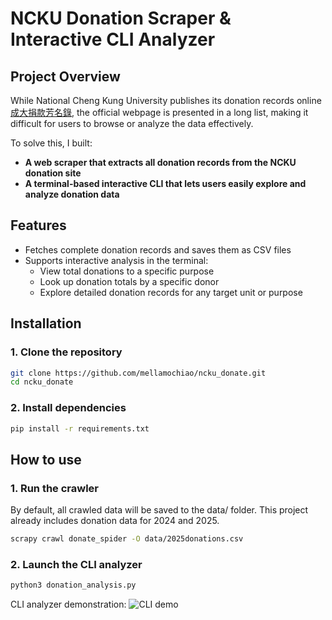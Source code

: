 # NCKU Donation Scraper & Interactive CLI Analyzer

## Project Overview

While National Cheng Kung University publishes its donation records online [成大捐款芳名錄](https://donate.ncku.edu.tw/p/412-1055-2043.php?Lang=zh-tw), the official webpage is presented in a long list, making it difficult for users to browse or analyze the data effectively.

To solve this, I built:

-  **A web scraper that extracts all donation records from the NCKU donation site**
-  **A terminal-based interactive CLI that lets users easily explore and analyze donation data**

## Features

- Fetches complete donation records and saves them as CSV files
- Supports interactive analysis in the terminal:
  - View total donations to a specific purpose 
  - Look up donation totals by a specific donor
  - Explore detailed donation records for any target unit or purpose

## Installation

### 1. Clone the repository

```bash
git clone https://github.com/mellamochiao/ncku_donate.git
cd ncku_donate
```
### 2. Install dependencies

```bash
pip install -r requirements.txt
```

## How to use

### 1. Run the crawler
By default, all crawled data will be saved to the data/ folder.
This project already includes donation data for 2024 and 2025.
```bash
scrapy crawl donate_spider -O data/2025donations.csv
```

### 2. Launch the CLI analyzer
```bash
python3 donation_analysis.py
```
CLI analyzer demonstration:
![CLI demo](https://github.com/user-attachments/assets/8f211492-c0ab-46e6-9c0e-84cb3f84696a)


